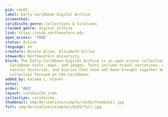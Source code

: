 ```yaml
---
pid: cds65
label: Early Caribbean Digital Archive
screenshot: 
caridischo_genre: Collections & Curations
claimed_genre: digital archive
link: https://ecda.northeastern.edu
open_access: 'TRUE'
status: Active
language: en
creators: Nicole Aljoe, Elizabeth Dillon
stewards: Northeastern University
blurb: The Early Caribbean Digital Archive is an open access collection of pre-twentieth-century
  Caribbean texts, maps, and images. Texts include travel narratives, novels, poetry,
  natural histories, and diaries that have not been brought together before as a single
  collection focused on the Caribbean.
added_by: Kaiama L. Glover
notes: 
order: '063'
layout: caridischo_item
collection: caridischo
thumbnail: img/derivatives/simple/cds65/thumbnail.jpg
full: img/derivatives/simple/cds65/full.jpg
---
```

